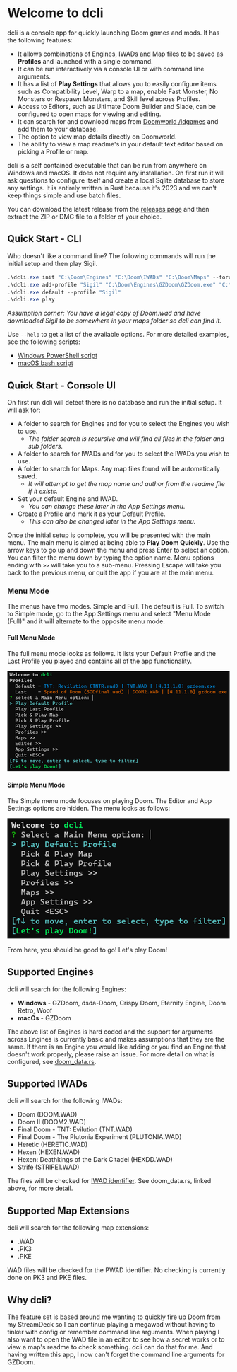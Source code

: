 # Welcome to dcli

dcli is a console app for quickly launching Doom games and mods. It has the following features:

- It allows combinations of Engines, IWADs and Map files to be saved as **Profiles** and launched with a single command.
- It can be run interactively via a console UI or with command line arguments.
- It has a list of **Play Settings** that allows you to easily configure items such as Compatibility Level, Warp to a map, enable Fast Monster, No Monsters or Respawn Monsters, and Skill level across Profiles.
- Access to Editors, such as Ultimate Doom Builder and Slade, can be configured to open maps for viewing and editing.
- It can search for and download maps from [Doomworld /idgames](https://www.doomworld.com/idgames/) and add them to your database.
- The option to view map details directly on Doomworld.
- The ability to view a map readme's in your default text editor based on picking a Profile or map.

dcli is a self contained executable that can be run from anywhere on Windows and macOS. It does not require any installation. On first run it will ask questions to configure itself and create a local Sqlite database to store any settings. It is entirely written in Rust because it's 2023 and we can't keep things simple and use batch files.

You can download the latest release from the [releases page](https://github.com/Pauked/dcli/releases) and then extract the ZIP or DMG file to a folder of your choice.

## Quick Start - CLI

Who doesn't like a command line? The following commands will run the initial setup and then play Sigil.

```powershell
.\dcli.exe init "C:\Doom\Engines" "C:\Doom\IWADs" "C:\Doom\Maps" --force
.\dcli.exe add-profile "Sigil" "C:\Doom\Engines\GZDoom\GZDoom.exe" "C:\Doom\IWADs\Doom.wad" --maps SIGIL_v1_21.wad,SIGIL_SHREDS.wad
.\dcli.exe default --profile "Sigil"
.\dcli.exe play
```

*Assumption corner: You have a legal copy of Doom.wad and have downloaded Sigil to be somewhere in your maps folder so dcli can find it.*

Use ``--help`` to get a list of the available options. For more detailed examples, see the following scripts:

- [Windows PowerShell script](scripts/test_windows.ps1)
- [macOS bash script](scripts/test_macos.sh)

## Quick Start - Console UI

On first run dcli will detect there is no database and run the initial setup. It will ask for:

- A folder to search for Engines and for you to select the Engines you wish to use.
  - *The folder search is recursive and will find all files in the folder and sub folders.*
- A folder to search for IWADs and for you to select the IWADs you wish to use.
- A folder to search for Maps. Any map files found will be automatically saved.
  - *It will attempt to get the map name and author from the readme file if it exists.*
- Set your default Engine and IWAD.
  - *You can change these later in the App Settings menu.*
- Create a Profile and mark it as your Default Profile.
  - *This can also be changed later in the App Settings menu.*

Once the initial setup is complete, you will be presented with the main menu. The main menu is aimed at being able to **Play Doom Quickly**. Use the arrow keys to go up and down the menu and press Enter to select an option. You can filter the menu down by typing the option name. Menu options ending with ``>>`` will take you to a sub-menu. Pressing Escape will take you back to the previous menu, or quit the app if you are at the main menu.

### Menu Mode

The menus have two modes. Simple and Full. The default is Full. To switch to Simple mode, go to the App Settings menu and select "Menu Mode (Full)" and it will alternate to the opposite menu mode.

#### Full Menu Mode

The full menu mode looks as follows. It lists your Default Profile and the Last Profile you played and contains all of the app functionality.

![dcli main menu in full mode](docs/dcli-full-main-menu.png)

#### Simple Menu Mode

The Simple menu mode focuses on playing Doom. The Editor and App Settings options are hidden. The menu looks as follows:

![dcli main menu in simple mode](docs/dcli-simple-main-menu.png)

From here, you should be good to go! Let's play Doom!

## Supported Engines

dcli will search for the following Engines:

- **Windows** - GZDoom, dsda-Doom, Crispy Doom, Eternity Engine, Doom Retro, Woof
- **macOs** - GZDoom

The above list of Engines is hard coded and the support for arguments across Engines is currently basic and makes assumptions that they are the same. If there is an Engine you would like adding or you find an Engine that doesn't work properly, please raise an issue. For more detail on what is configured, see [doom_data.rs](https://github.com/Pauked/dcli/blob/main/src/doom_data.rs).

## Supported IWADs

dcli will search for the following IWADs:

- Doom (DOOM.WAD)
- Doom II (DOOM2.WAD)
- Final Doom - TNT: Evilution (TNT.WAD)
- Final Doom - The Plutonia Experiment (PLUTONIA.WAD)
- Heretic (HERETIC.WAD)
- Hexen (HEXEN.WAD)
- Hexen: Deathkings of the Dark Citadel (HEXDD.WAD)
- Strife (STRIFE1.WAD)

The files will be checked for [IWAD identifier](https://doomwiki.org/wiki/IWAD). See doom_data.rs, linked above, for more detail.

## Supported Map Extensions

dcli will search for the following map extensions:

- .WAD
- .PK3
- .PKE

WAD files will be checked for the PWAD identifier. No checking is currently done on PK3 and PKE files.

## Why dcli?

 The feature set is based around me wanting to quickly fire up Doom from my StreamDeck so I can continue playing a megawad without having to tinker with config or remember command line arguments. When playing I also want to open the WAD file in an editor to see how a secret works or to view a map's readme to check something. dcli can do that for me. And having written this app, I now can't forget the command line arguments for GZDoom.